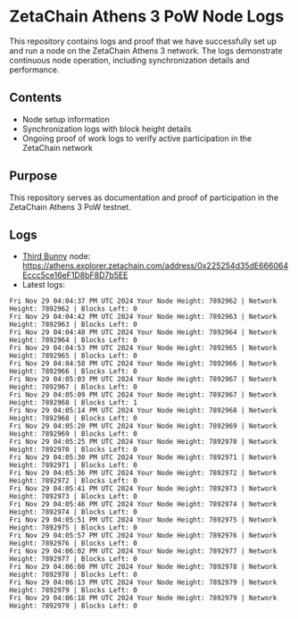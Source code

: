 # ZetaChain Athens 3 PoW Node Logs
This repository contains logs and proof that we have successfully set up and run a node on the ZetaChain Athens 3 network. The logs demonstrate continuous node operation, including synchronization details and performance.

## Contents
- Node setup information
- Synchronization logs with block height details
- Ongoing proof of work logs to verify active participation in the ZetaChain network

## Purpose
This repository serves as documentation and proof of participation in the ZetaChain Athens 3 PoW testnet.

## Logs

- [Third Bunny](https://thirdbunny.xyz/) node: https://athens.explorer.zetachain.com/address/0x225254d35dE666064Eccc5ce16eF1D8bF8D7b5EE
- Latest logs:
```
Fri Nov 29 04:04:37 PM UTC 2024 Your Node Height: 7892962 | Network Height: 7892962 | Blocks Left: 0
Fri Nov 29 04:04:42 PM UTC 2024 Your Node Height: 7892963 | Network Height: 7892963 | Blocks Left: 0
Fri Nov 29 04:04:48 PM UTC 2024 Your Node Height: 7892964 | Network Height: 7892964 | Blocks Left: 0
Fri Nov 29 04:04:53 PM UTC 2024 Your Node Height: 7892965 | Network Height: 7892965 | Blocks Left: 0
Fri Nov 29 04:04:58 PM UTC 2024 Your Node Height: 7892966 | Network Height: 7892966 | Blocks Left: 0
Fri Nov 29 04:05:03 PM UTC 2024 Your Node Height: 7892967 | Network Height: 7892967 | Blocks Left: 0
Fri Nov 29 04:05:09 PM UTC 2024 Your Node Height: 7892967 | Network Height: 7892968 | Blocks Left: 1
Fri Nov 29 04:05:14 PM UTC 2024 Your Node Height: 7892968 | Network Height: 7892968 | Blocks Left: 0
Fri Nov 29 04:05:20 PM UTC 2024 Your Node Height: 7892969 | Network Height: 7892969 | Blocks Left: 0
Fri Nov 29 04:05:25 PM UTC 2024 Your Node Height: 7892970 | Network Height: 7892970 | Blocks Left: 0
Fri Nov 29 04:05:30 PM UTC 2024 Your Node Height: 7892971 | Network Height: 7892971 | Blocks Left: 0
Fri Nov 29 04:05:36 PM UTC 2024 Your Node Height: 7892972 | Network Height: 7892972 | Blocks Left: 0
Fri Nov 29 04:05:41 PM UTC 2024 Your Node Height: 7892973 | Network Height: 7892973 | Blocks Left: 0
Fri Nov 29 04:05:46 PM UTC 2024 Your Node Height: 7892974 | Network Height: 7892974 | Blocks Left: 0
Fri Nov 29 04:05:51 PM UTC 2024 Your Node Height: 7892975 | Network Height: 7892975 | Blocks Left: 0
Fri Nov 29 04:05:57 PM UTC 2024 Your Node Height: 7892976 | Network Height: 7892976 | Blocks Left: 0
Fri Nov 29 04:06:02 PM UTC 2024 Your Node Height: 7892977 | Network Height: 7892977 | Blocks Left: 0
Fri Nov 29 04:06:08 PM UTC 2024 Your Node Height: 7892978 | Network Height: 7892978 | Blocks Left: 0
Fri Nov 29 04:06:13 PM UTC 2024 Your Node Height: 7892979 | Network Height: 7892979 | Blocks Left: 0
Fri Nov 29 04:06:18 PM UTC 2024 Your Node Height: 7892979 | Network Height: 7892979 | Blocks Left: 0
```
